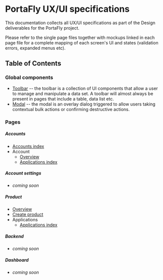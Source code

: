 # PortaFly UX/UI specifications
This documentation collects all UX/UI specifications as part of the Design deliverables for the PortaFly project.

Please refer to the single page files together with mockups linked in each page file for a complete mapping of each screen's UI and states (validation errors, expanded menus etc).

## Table of Contents

### Global components
* [Toolbar](./global_components/toolbar.md) -- the toolbar is a collection of UI components that allow a user to manage and manipulate a data set. A toolbar will almost always be present in pages that include a table, data list etc.
* [Modal](./global_components/modal.md) -- the modal is an overlay dialog triggered to allow users taking contextual bulk actions or confirming destructive actions.

### Pages
##### Accounts
* [Accounts index](./accounts/index.md)
* Account
  * [Overview](./accounts/account_overview.md)
  * [Applications index](./accounts/account_applications_index.md)

##### Account settings
* _coming soon_

##### Product
* [Overview](./product/overview.md)
* [Create product](./product/create_product.md)
* Applications
  * [Applications index](./product/applications/index.md)


##### Backend
* _coming soon_

##### Dashboard
* _coming soon_
